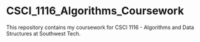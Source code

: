# CSCI_1116_Algorithms_Coursework
 
 This repository contains my coursework for CSCI 1116 - Algorithms and Data Structures at Southwest Tech.
